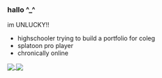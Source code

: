 ### hallo ^_^

im UNLUCKY!! 

- highschooler trying to build a portfolio for coleg
- splatoon pro player
- chronically online 

<a align="center" href="https://github.com/unluckytokyo">
  <img align="center" src="https://github-readme-stats.vercel.app/api?username=unluckytokyo&theme=tokyonight" />
  <img align="center" src="https://github-readme-stats.vercel.app/api/top-langs/?username=unluckytokyo&theme=tokyonight&layout=compact" />
</a>

<!--
**unluckytokyo/UNLUCKY** is a ✨ _special_ ✨ repository because its `README.md` (this file) appears on your GitHub profile.

Here are some ideas to get you started:


-->



<!--
**unluckytokyo/unluckytokyo** is a ✨ _special_ ✨ repository because its `README.md` (this file) appears on your GitHub profile.

Here are some ideas to get you started:

- 🔭 I’m currently working on ...
- 🌱 I’m currently learning ...
- 👯 I’m looking to collaborate on ...
- 🤔 I’m looking for help with ...
- 💬 Ask me about ...
- 📫 How to reach me: ...
- 😄 Pronouns: ...
- ⚡ Fun fact: ...
-->
